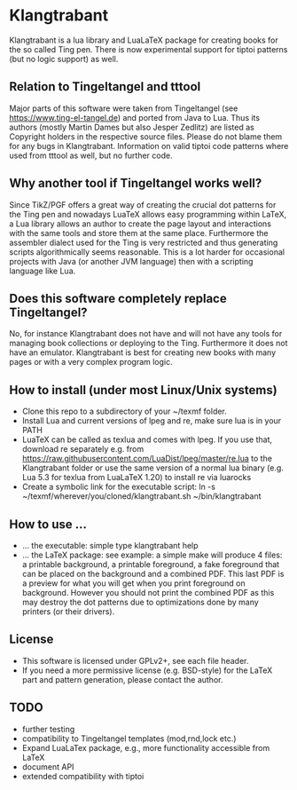 

# Klangtrabant
Klangtrabant is a lua library and LuaLaTeX package for creating
books for the so called Ting pen.
There is now experimental support for tiptoi patterns
(but no logic support) as well.

Relation to Tingeltangel and tttool
----
Major parts of this software were taken from Tingeltangel (see
https://www.ting-el-tangel.de)
and ported from Java to Lua. Thus its authors (mostly Martin Dames
but also Jesper Zedlitz) are listed as Copyright holders in the
respective source files. Please do not blame them for any bugs in
Klangtrabant. Information on valid tiptoi code patterns where used from
tttool as well, but no further code.

Why another tool if Tingeltangel works well?
----
Since TikZ/PGF offers a great way of creating the crucial dot patterns
for the Ting pen and nowadays LuaTeX allows easy programming
within LaTeX, a Lua library allows an author to create the page layout
and interactions with the same tools and store them at the same place.
Furthermore the assembler dialect used for the Ting is very restricted
and thus generating scripts algorithmically seems reasonable. This is
a lot harder for occasional projects with Java (or another JVM
language) then with a scripting language like Lua.

Does this software completely replace Tingeltangel?
----
No, for instance Klangtrabant does not have and will not have
any tools for managing book collections or deploying to the Ting.
Furthermore it does not have an emulator.
Klangtrabant is best for creating new books with many pages or with
a very complex program logic.

How to install (under most Linux/Unix systems)
----
 * Clone this repo to a subdirectory of your ~/texmf folder.
 * Install Lua and current versions of lpeg and re, make sure
 lua is in your PATH
 * LuaTeX can be called as texlua and comes with lpeg. If you use that,
 download re separately e.g.
 from https://raw.githubusercontent.com/LuaDist/lpeg/master/re.lua
 to the Klangtrabant folder or use the same version of a normal
 lua binary (e.g. Lua 5.3 for texlua from LuaLaTeX 1.20) to
 install re via luarocks
 * Create a symbolic link for the executable script:
 ln -s ~/texmf/wherever/you/cloned/klangtrabant.sh ~/bin/klangtrabant

How to use ...
----
 * ... the executable: simple type klangtrabant help
 * ... the LaTeX package: see example:
 a simple make will produce 4 files:
 a printable background, a printable foreground,
 a fake foreground that can be placed on the background
 and a combined PDF. This last PDF is a preview for what you will
 get when you print foreground on background. However you should
 not print the combined PDF as this may destroy the dot patterns due
 to optimizations done by many printers (or their drivers).

License
----
 * This software is licensed under GPLv2+, see each file header.
 * If you need a more permissive license (e.g. BSD-style) for the
 LaTeX part and pattern generation, please contact the author.

TODO
----
 * further testing
 * compatibility to Tingeltangel templates (mod,rnd,lock etc.)
 * Expand LuaLaTex package, e.g., more functionality accessible from
 LaTeX
 * document API
 * extended compatibility with tiptoi

